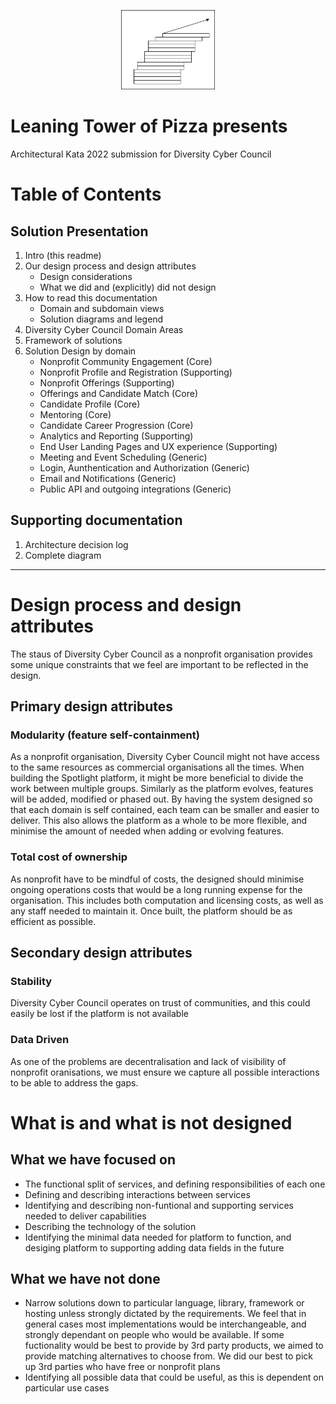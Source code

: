 <p align="center">
    <img src="leaning_logo.png" alt="Leaning Tower of Pizza logo" width="150"/>
</p>

# Leaning Tower of Pizza presents 

Architectural Kata 2022 submission for Diversity Cyber Council

# Table of Contents

## Solution Presentation

1. Intro (this readme)
2. Our design process and design attributes
    - Design considerations
    - What we did and (explicitly) did not design
3. How to read this documentation
    - Domain and subdomain views
    - Solution diagrams and legend
4. Diversity Cyber Council Domain Areas
5. Framework of solutions
5. Solution Design by domain
    - Nonprofit Community Engagement (Core)
    - Nonprofit Profile and Registration (Supporting)
    - Nonprofit Offerings (Supporting)
    - Offerings and Candidate Match (Core)
    - Candidate Profile (Core)
    - Mentoring (Core)
    - Candidate Career Progression (Core)
    - Analytics and Reporting (Supporting)
    - End User Landing Pages and UX experience (Supporting)
    - Meeting and Event Scheduling (Generic)
    - Login, Aunthentication and Authorization (Generic)
    - Email and Notifications (Generic)
    - Public API and outgoing integrations (Generic)

    
## Supporting documentation
1. Architecture decision log
2. Complete diagram
    
------------------

# Design process and design attributes

The staus of Diversity Cyber Council as a nonprofit organisation provides some unique constraints that we feel are important to be reflected in the design. 

## Primary design attributes

### Modularity (feature self-containment)
As a nonprofit organisation, Diversity Cyber Council might not have access to the same resources as commercial organisations all the times. When building the Spotlight platform, it might be more beneficial to divide the work between multiple groups. Similarly as the platform evolves, features will be added, modified or phased out. By having the system designed so that each domain is self contained, each team can be smaller and easier to deliver. This also allows the platform as a whole to be more flexible, and minimise the amount of needed when adding or evolving features.

### Total cost of ownership
As nonprofit have to be mindful of costs, the designed should minimise ongoing operations costs that would be a long running expense for the organisation. This includes both computation and licensing costs, as well as any staff needed to maintain it. Once built, the platform should be as efficient as possible.

## Secondary design attributes

### Stability
Diversity Cyber Council operates on trust of communities, and this could easily be lost if the platform is not available

### Data Driven
As one of the problems are decentralisation and lack of visibility of nonprofit oranisations, we must ensure we capture all possible interactions to be able to address the gaps.


# What is and what is not designed

## What we have focused on

- The functional split of services, and defining responsibilities of each one
- Defining and describing interactions between services 
- Identifying and describing non-funtional and supporting services needed to deliver capabilities
- Describing the technology of the solution
- Identifying the minimal data needed for platform to function, and desiging platform to supporting adding data fields in the future

## What we have not done

- Narrow solutions down to particular language, library, framework or hosting unless strongly dictated by the requirements. We feel that in general cases most implementations would be interchangeable, and strongly dependant on people who would be available. If some fuctionality would be best to provide by 3rd party products, we aimed to provide matching alternatives to choose from. We did our best to pick up 3rd parties who have free or nonprofit plans
- Identifying all possible data that could be useful, as this is dependent on particular use cases


